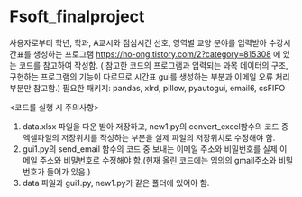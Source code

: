 # Fsoft_finalproject
사용자로부터 학년, 학과, A교시와 점심시간 선호, 영역별 교양 분야를 입력받아 수강시간표를 생성하는 프로그램
https://ho-ong.tistory.com/2?category=815308 에 있는 코드를 참고하여 작성함.
( 참고한 코드의 프로그램과 입력되는 과목 데이터의 구조, 구현하는 프로그램의 기능이 다르므로 시간표 gui를 생성하는 부분과 이메일 오류 처리 부분만 참고함.)
필요한 패키지: pandas, xlrd, pillow, pyautogui, email6, csFIFO

<코드를 실행 시 주의사항>
1. data.xlsx 파일을 다운 받아 저장하고, new1.py의 convert_excel함수의 코드 중 엑셀파일의 저장위치를 작성하는 부분을 실제 파일의 저장위치로 수정해야 함.
2. gui1.py의 send_email 함수의 코드 중 보내는 이메일 주소와 비밀번호를 실제 이메일 주소와 비밀번호로 수정해야 함.(현재 올린 코드에는 임의의 gmail주소와 비밀번호가 들어가 있음.)
3. data 파일과 gui1.py, new1.py가 같은 폴더에 있어야 함.
